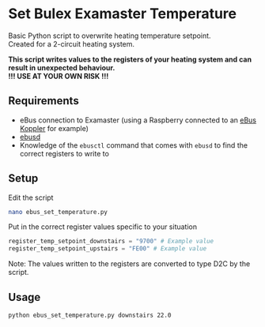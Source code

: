 # Set Bulex Examaster Temperature
Basic Python script to overwrite heating temperature setpoint.  
Created for a 2-circuit heating system.  
  
**This script writes values to the registers of your heating system and can result in unexpected behaviour.**  
**!!! USE AT YOUR OWN RISK !!!**

## Requirements
- eBus connection to Examaster (using a Raspberry connected to an [eBus Koppler](https://www.esera.de/produkte/ebus/135/1-wire-hub-platine) for example)
- [ebusd](https://github.com/john30/ebusd)
- Knowledge of the `ebusctl` command that comes with `ebusd` to find the correct registers to write to

## Setup
Edit the script
```bash
nano ebus_set_temperature.py
```
Put in the correct register values specific to your situation
```python
register_temp_setpoint_downstairs = "9700" # Example value
register_temp_setpoint_upstairs = "FE00" # Example value
```
Note: The values written to the registers are converted to type D2C by the script.

## Usage
```bash
python ebus_set_temperature.py downstairs 22.0
```
